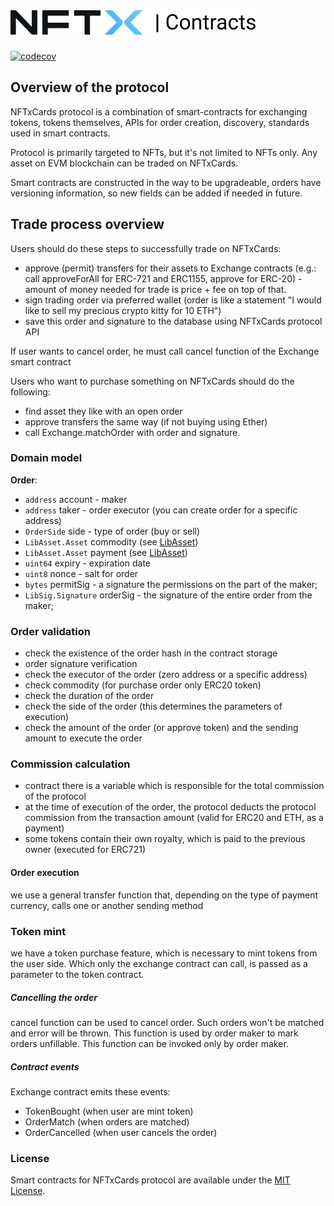 # <img src="logo.svg" alt="OpenZeppelin" height="40px">
[![codecov](https://codecov.io/gh/NFTxCards/core-contracts/branch/master/graph/badge.svg?token=MEA8BD5FKP)](https://codecov.io/gh/NFTxCards/core-contracts)

## Overview of the protocol

NFTxCards protocol is a combination of smart-contracts for exchanging tokens, tokens themselves, APIs for order creation, discovery, standards used in smart contracts.

Protocol is primarily targeted to NFTs, but it's not limited to NFTs only. Any asset on EVM blockchain can be traded on NFTxCards.

Smart contracts are constructed in the way to be upgradeable, orders have versioning information, so new fields can be added if needed in future.

## Trade process overview

Users should do these steps to successfully trade on NFTxCards:

- approve (permit) transfers for their assets to Exchange contracts (e.g.: call approveForAll for ERC-721 and ERC1155, approve for ERC-20) - amount of money needed for trade is price + fee on top of that.
- sign trading order via preferred wallet (order is like a statement "I would like to sell my precious crypto kitty for 10 ETH")
- save this order and signature to the database using NFTxCards protocol API

If user wants to cancel order, he must call cancel function of the Exchange smart contract

Users who want to purchase something on NFTxCards should do the following:

- find asset they like with an open order
- approve transfers the same way (if not buying using Ether)
- call Exchange.matchOrder with order and signature.

### Domain model

**Order**:

- `address` account - maker
- `address` taker - order executor (you can create order for a specific address)
- `OrderSide` side - type of order (buy or sell)
- `LibAsset.Asset` commodity (see [LibAsset](https://github.com/NFTxCards/core-contracts/blob/master/contracts/lib/LibAsset.sol#L27))
- `LibAsset.Asset` payment (see [LibAsset](https://github.com/NFTxCards/core-contracts/blob/master/contracts/lib/LibAsset.sol#L27))
- `uint64` expiry - expiration date
- `uint8` nonce - salt for order
- `bytes` permitSig - a signature the permissions on the part of the maker;
- `LibSig.Signature` orderSig - the signature of the entire order from the maker;

### Order validation

- check the existence of the order hash in the contract storage
- order signature verification
- check the executor of the order (zero address or a specific address)
- check commodity (for purchase order only ERC20 token)
- check the duration of the order
- check the side of the order (this determines the parameters of execution)
- check the amount of the order (or approve token) and the sending amount to execute the order

### Commission calculation

- contract there is a variable which is responsible for the total commission of the protocol
- at the time of execution of the order, the protocol deducts the protocol commission from the transaction amount (valid for ERC20 and ETH, as a payment)
- some tokens contain their own royalty, which is paid to the previous owner (executed for ERC721)

#### Order execution

we use a general transfer function that, depending on the type of payment currency, calls one or another sending method

### Token mint

we have a token purchase feature, which is necessary to mint tokens from the user side. Which only the exchange contract can call, is passed as a parameter to the token contract.

##### Cancelling the order

cancel function can be used to cancel order. Such orders won't be matched and error will be thrown. This function is used by order maker to mark orders unfillable. This function can be invoked only by order maker.

##### Contract events

Exchange contract emits these events:
- TokenBought (when user are mint token)
- OrderMatch (when orders are matched)
- OrderCancelled (when user cancels the order)

### License

Smart contracts for NFTxCards protocol are available under the [MIT License](LICENSE.md).
